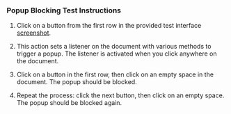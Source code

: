 ### Popup Blocking Test Instructions

1. Click on a button from the first row in the provided test interface [screenshot](https://uploads.adguard.org/Image_2024-08-07_18-37-07.png).

2. This action sets a listener on the document with various methods to trigger a popup. The listener is activated when you click anywhere on the document.

3. Click on a button in the first row, then click on an empty space in the document. The popup should be blocked.

4. Repeat the process: click the next button, then click on an empty space. The popup should be blocked again.
